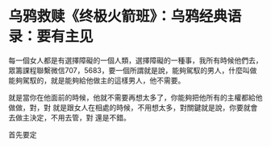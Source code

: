 # 乌鸦救赎《终极火箭班》：乌鸦经典语录：要有主见

每一個女人都是有選擇障礙的一個人類，選擇障礙的一種事，我所有時候他們去，眾籌課程聯繫微信707，5683，要一個所謂就是說，能夠駕馭的男人，什麼叫做能夠駕馭的，就是能夠給他做主的這樣男人，他不需要。

就是當你在他面前的時候，他就不需要再想太多了，你能夠把他所有的主權都給他做做，對，對 就是跟女人在相處的時候，不用想太多，對關鍵就是說，你要就會去做主決定，不用去管，對 還是不錯。

首先要定